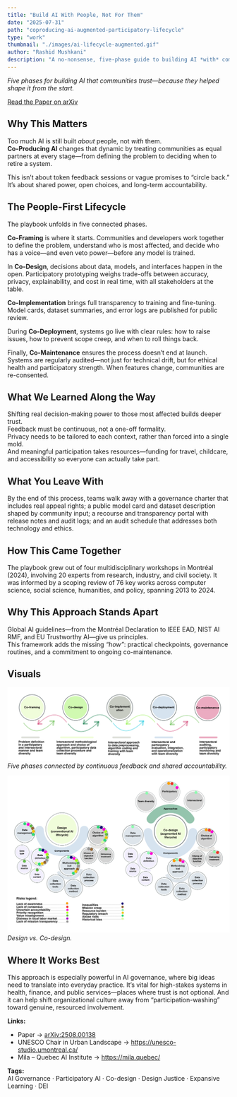 ```yaml
---
title: "Build AI With People, Not For Them"
date: "2025-07-31"
path: "coproducing-ai-augmented-participatory-lifecycle"
type: "work"
thumbnail: "./images/ai-lifecycle-augmented.gif"
author: "Rashid Mushkani"
description: "A no-nonsense, five-phase guide to building AI *with* communities—so decisions, risks, and benefits are shared from day one."
---
```


*Five phases for building AI that communities trust—because they helped shape it from the start.*

[Read the Paper on arXiv](https://arxiv.org/abs/2508.00138)


## Why This Matters

Too much AI is still built *about* people, not *with* them.  
**Co-Producing AI** changes that dynamic by treating communities as equal partners at every stage—from defining the problem to deciding when to retire a system.

This isn’t about token feedback sessions or vague promises to “circle back.”  
It’s about shared power, open choices, and long-term accountability.


## The People-First Lifecycle

The playbook unfolds in five connected phases.

**Co-Framing** is where it starts. Communities and developers work together to define the problem, understand who is most affected, and decide who has a voice—and even veto power—before any model is trained.

In **Co-Design**, decisions about data, models, and interfaces happen in the open. Participatory prototyping weighs trade-offs between accuracy, privacy, explainability, and cost in real time, with all stakeholders at the table.

**Co-Implementation** brings full transparency to training and fine-tuning. Model cards, dataset summaries, and error logs are published for public review.

During **Co-Deployment**, systems go live with clear rules: how to raise issues, how to prevent scope creep, and when to roll things back.

Finally, **Co-Maintenance** ensures the process doesn’t end at launch. Systems are regularly audited—not just for technical drift, but for ethical health and participatory strength. When features change, communities are re-consented.


## What We Learned Along the Way

Shifting real decision-making power to those most affected builds deeper trust.  
Feedback must be continuous, not a one-off formality.  
Privacy needs to be tailored to each context, rather than forced into a single mold.  
And meaningful participation takes resources—funding for travel, childcare, and accessibility so everyone can actually take part.


## What You Leave With

By the end of this process, teams walk away with a governance charter that includes real appeal rights; a public model card and dataset description shaped by community input; a recourse and transparency portal with release notes and audit logs; and an audit schedule that addresses both technology and ethics.


## How This Came Together

The playbook grew out of four multidisciplinary workshops in Montréal (2024), involving 20 experts from research, industry, and civil society. It was informed by a scoping review of 76 key works across computer science, social science, humanities, and policy, spanning 2013 to 2024.


## Why This Approach Stands Apart

Global AI guidelines—from the Montréal Declaration to IEEE EAD, NIST AI RMF, and EU Trustworthy AI—give us principles.  
This framework adds the missing *“how”*: practical checkpoints, governance routines, and a commitment to ongoing co-maintenance.


## Visuals

![Lifecycle overview.](./images/coproducing_ai_lifecycle.png)  
*Five phases connected by continuous feedback and shared accountability.*

![Risks in Design versus Co-design.](./images/design.png)  
*Design vs. Co-design.*


## Where It Works Best

This approach is especially powerful in AI governance, where big ideas need to translate into everyday practice. It’s vital for high-stakes systems in health, finance, and public services—places where trust is not optional. And it can help shift organizational culture away from “participation-washing” toward genuine, resourced involvement.


**Links:**  
- Paper → [arXiv:2508.00138](https://arxiv.org/abs/2508.00138)  
- UNESCO Chair in Urban Landscape → <https://unesco-studio.umontreal.ca/>  
- Mila – Quebec AI Institute → <https://mila.quebec/>

**Tags:**  
AI Governance · Participatory AI · Co-design · Design Justice · Expansive Learning · DEI
